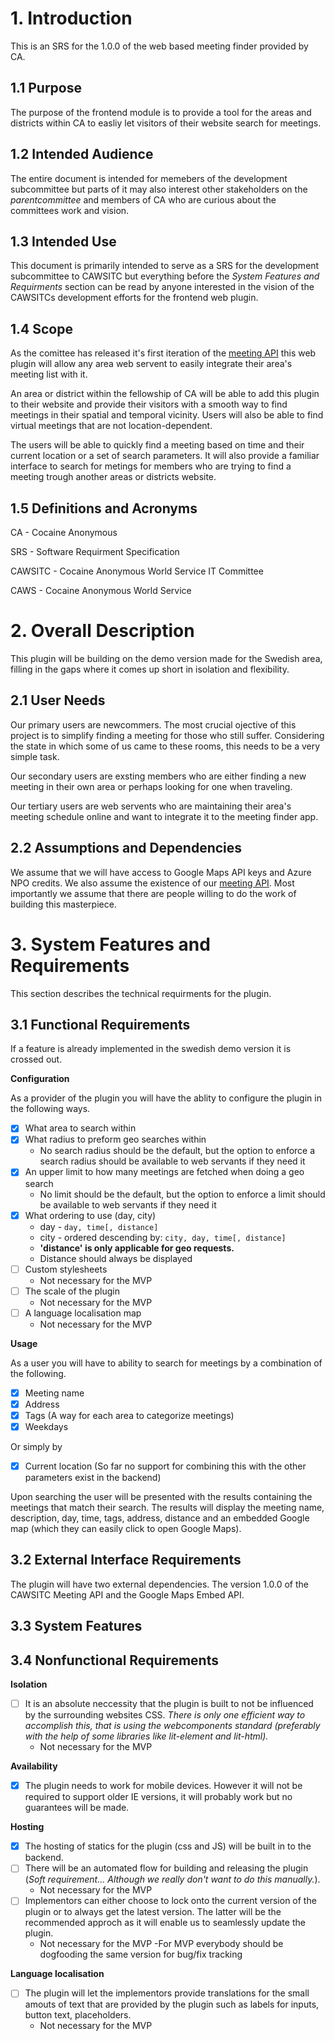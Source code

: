 # 1. Introduction
This is an SRS for the 1.0.0 of the web based meeting finder provided by CA.

## 1.1 Purpose
The purpose of the frontend module is to provide a tool for the areas and districts within CA to easliy let visitors of their website search for meetings.

## 1.2 Intended Audience
The entire document is intended for memebers of the development subcommittee but parts of it may also interest other stakeholders on the *parentcommittee* and members of CA who are curious about the committees work and vision.

## 1.3 Intended Use
This document is primarily intended to serve as a SRS for the development subcommittee to CAWSITC but everything before the *System Features and Requirments* section can be read by anyone interested in the vision of the CAWSITCs development efforts for the frontend web plugin.

## 1.4 Scope

As the comittee has released it's first iteration of the [meeting API](https://github.com/CAWSCIT/caws-api) this web plugin will allow any area web servent to easily integrate their area's meeting list with it.

An area or district within the fellowship of CA will be able to add this plugin to their website and provide their visitors with a smooth way to find meetings in their spatial and temporal vicinity. Users will also be able to find virtual meetings that are not location-dependent. 

The users will be able to quickly find a meeting based on time and their current location or a set of search parameters. It will also provide a familiar interface to search for metings for members who are trying to find a meeting trough another areas or districts website.

## 1.5 Definitions and Acronyms
CA - Cocaine Anonymous

SRS - Software Requirment Specification

CAWSITC - Cocaine Anonymous World Service IT Committee

CAWS - Cocaine Anonymous World Service

# 2. Overall Description
This plugin will be building on the demo version made for the Swedish area, filling in the gaps where it comes up short in isolation and flexibility.

## 2.1 User Needs
Our primary users are newcommers. The most crucial ojective of this project is to simplify finding a meeting for those who still suffer. Considering the state in which some of us came to these rooms, this needs to be a very simple task.

Our secondary users are exsting members who are either finding a new meeting in their own area or perhaps looking for one when traveling.

Our tertiary users are web servents who are maintaining their area's meeting schedule online and want to integrate it to the meeting finder app.

## 2.2 Assumptions and Dependencies

We assume that we will have access to Google Maps API keys and Azure NPO credits. We also assume the existence of our [meeting API](https://github.com/CAWSCIT/caws-api). Most importantly we assume that there are people willing to do the work of building this masterpiece.

# 3. System Features and Requirements

This section describes the technical requirments for the plugin.

## 3.1 Functional Requirements

If a feature is already implemented in the swedish demo version it is crossed out.

__Configuration__

As a provider of the plugin you will have the ablity to configure the plugin in the following ways.
- [x] What area to search within
- [x] What radius to preform geo searches within
    - No search radius should be the default, but the option to enforce a search radius should be available to web servants if they need it
- [x] An upper limit to how many meetings are fetched when doing a geo search
    - No limit should be the default, but the option to enforce a limit should be available to web servants if they need it
- [x] What ordering to use (day, city)
    - day - `day, time[, distance]`
    - city - ordered descending by: `city, day, time[, distance]`
    - **'distance' is only applicable for geo requests.**
    - Distance should always be displayed
- [ ] Custom stylesheets
    - Not necessary for the MVP
- [ ] The scale of the plugin
    - Not necessary for the MVP
- [ ] A language localisation map
    - Not necessary for the MVP

__Usage__

As a user you will have to ability to search for meetings by a combination of the following.
- [x] Meeting name
- [x] Address
- [x] Tags (A way for each area to categorize meetings)
- [x] Weekdays

Or simply by

- [x] Current location (So far no support for combining this with the other parameters exist in the backend)

Upon searching the user will be presented with the results containing the meetings that match their search. The results will display the meeting name, description, day, time, tags, address, distance and an embedded Google map (which they can easily click to open Google Maps).

## 3.2 External Interface Requirements
The plugin will have two external dependencies. The version 1.0.0 of the CAWSITC Meeting API and the Google Maps Embed API.

## 3.3 System Features


## 3.4 Nonfunctional Requirements

__Isolation__

- [ ] It is an absolute neccessity that the plugin is built to not be influenced by the surrounding websites CSS. *There is only one efficient way to accomplish this, that is using the webcomponents standard (preferably with the help of some libraries like lit-element and lit-html).*
    - Not necessary for the MVP

__Availability__

- [x] The plugin needs to work for mobile devices. However it will not be required to support older IE versions, it will probably work but no guarantees will be made.

__Hosting__

- [x] The hosting of statics for the plugin (css and JS) will be built in to the backend.
- [ ] There will be an automated flow for building and releasing the plugin (*Soft requirement... Although we really don't want to do this manually.*).
    - Not necessary for the MVP
- [ ] Implementors can either choose to lock onto the current version of the plugin or to always get the latest version. The latter will be the recommended approch as it will enable us to seamlessly update the plugin.
    - Not necessary for the MVP
    -For MVP everybody should be dogfooding the same version for bug/fix tracking

__Language localisation__

- [ ] The plugin will let the implementors provide translations for the small amouts of text that are provided by the plugin such as labels for inputs, button text, placeholders.
    - Not necessary for the MVP
